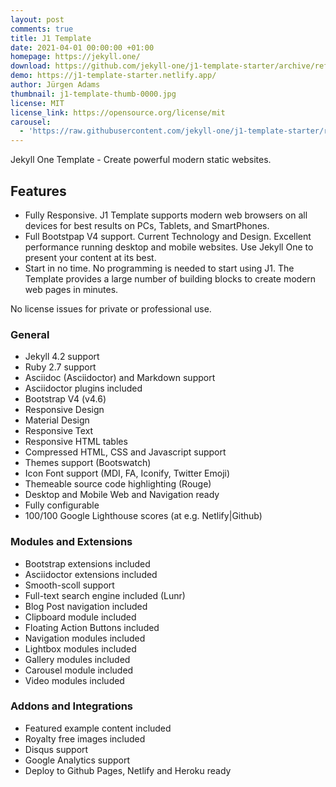 ```yaml
---
layout: post
comments: true
title: J1 Template
date: 2021-04-01 00:00:00 +01:00
homepage: https://jekyll.one/
download: https://github.com/jekyll-one/j1-template-starter/archive/refs/heads/main.zip
demo: https://j1-template-starter.netlify.app/
author: Jürgen Adams
thumbnail: j1-template-thumb-0000.jpg
license: MIT
license_link: https://opensource.org/license/mit
carousel:
  - 'https://raw.githubusercontent.com/jekyll-one/j1-template-starter/refs/heads/main/assets/images/promo/home/screenshot.jpg'
---
```


Jekyll One Template - Create powerful modern static websites.

## Features

* Fully Responsive. J1 Template supports modern web browsers on all devices for best results on PCs, Tablets, and SmartPhones.
* Full Bootstpap V4 support. Current Technology and Design. Excellent performance running desktop and mobile websites. Use Jekyll One to  present your content at its best.
* Start in no time. No programming is needed to start using J1. The Template provides a large number of building blocks to create modern web pages in minutes.

No license issues for private or professional use.

### General

* Jekyll 4.2 support
* Ruby 2.7 support
* Asciidoc (Asciidoctor) and Markdown support
* Asciidoctor plugins included
* Bootstrap V4 (v4.6)
* Responsive Design
* Material Design
* Responsive Text
* Responsive HTML tables
* Compressed HTML, CSS and Javascript support
* Themes support (Bootswatch)
* Icon Font support (MDI, FA, Iconify, Twitter Emoji)
* Themeable source code highlighting (Rouge)
* Desktop and Mobile Web and Navigation ready
* Fully configurable
* 100/100 Google Lighthouse scores (at e.g. Netlify|Github)

### Modules and Extensions

* Bootstrap extensions included
* Asciidoctor extensions included
* Smooth-scoll support
* Full-text search engine included (Lunr)
* Blog Post navigation included
* Clipboard module included
* Floating Action Buttons included
* Navigation modules included
* Lightbox modules included
* Gallery modules included
* Carousel module included
* Video modules included

### Addons and Integrations

* Featured example content included
* Royalty free images included
* Disqus support
* Google Analytics support
* Deploy to Github Pages, Netlify and Heroku ready
